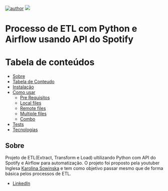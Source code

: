 [![author](https://img.shields.io/badge/author-leovilani-green)](https://www.linkedin.com/in/leonardo-vilani-selan/) [![](https://img.shields.io/badge/python-3.7+-blue.svg)](https://www.python.org/downloads/release/python-365/)

# Processo de ETL com Python e Airflow usando API do Spotify

Tabela de conteúdos
=================
<!--ts-->
   * [Sobre](##Sobre)
   * [Tabela de Conteudo](#tabela-de-conteudo)
   * [Instalação](#instalacao)
   * [Como usar](#como-usar)
      * [Pre Requisitos](#pre-requisitos)
      * [Local files](#local-files)
      * [Remote files](#remote-files)
      * [Multiple files](#multiple-files)
      * [Combo](#combo)
   * [Tests](#testes)
   * [Tecnologias](#tecnologias)
<!--te-->

## Sobre
Projeto de ETL(Extract, Transform e Load) ultilizando Python com API do Spotify e Airflow para automatização.
O projeto foi proposto pela youtuber Inglesa [Karolina Sowinska](https://www.youtube.com/c/KarolinaSowinska) e tem como objetivo passar mesmo que de forma básica pelos processos de ETL.

* [LinkedIn](https://www.linkedin.com/in/leonardo-vilani-selan/)
